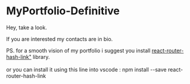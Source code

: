 # MyPortfolio-Definitive
Hey, take a look. 

If you are interested my contacts are in bio.

PS. 
for a smooth vision of my portfolio i suggest you install <a href= "https://www.npmjs.com/package/react-router-hash-link"> react-router-hash-link"</a> library. <br>  
or you can install it using this line into vscode : npm install --save react-router-hash-link
